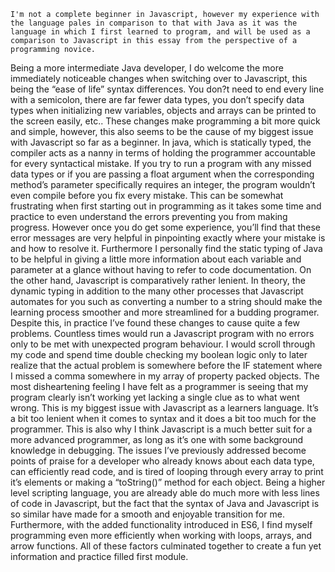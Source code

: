 	I'm not a complete beginner in Javascript, however my experience with the language pales in comparison to that with Java as it was the language in which I first learned to program, and will be used as a comparison to Javascript in this essay from the perspective of a programming novice. 
Being a more intermediate Java developer, I do welcome the more immediately noticeable changes when switching over to Javascript, this being the “ease of life” syntax differences. You don?t need to end every line with a semicolon, there are far fewer data types, you don’t specify data types when initializing new variables, objects and arrays can be printed to the screen easily, etc.. These changes make programming a bit more quick and simple, however, this also seems to be the cause of my biggest issue with Javascript so far as a beginner. In java, which is statically typed, the compiler acts as a nanny in terms of holding the programmer accountable for every syntactical mistake. If you try to run a program with any missed data types or if you are passing a float argument when the corresponding method’s parameter specifically requires an integer, the program wouldn’t even compile before you fix every mistake. This can be somewhat frustrating when first starting out in programming as it takes some time and practice to even understand the errors preventing you from making progress. However once you do get some experience, you’ll find that these error messages are very helpful in pinpointing exactly where your mistake is and how to resolve it. Furthermore I personally find the static typing of Java to be helpful in giving a little more information about each variable and parameter at a glance without having to refer to code documentation.
	On the other hand, Javascript is comparatively rather lenient. In theory, the dynamic typing in addition to the many other processes that Javascript automates for you such as converting a number to a string should make the learning process smoother and more streamlined for a budding programer. Despite this, in practice I’ve found these changes to cause quite a few problems. Countless times would run a Javascript program with no errors only to be met with unexpected program behaviour. I would scroll through my code and spend time double checking my boolean logic only to later realize that the actual problem is somewhere before the IF statement where I missed a comma somewhere in my array of property packed objects. The most disheartening feeling I have felt as a programmer is seeing that my program clearly isn’t working yet lacking a single clue as to what went wrong. This is my biggest issue with Javascript as a learners language. It’s a bit too lenient when it comes to syntax and it does a bit too much for the programmer. 
This is also why I think Javascript is a much better suit for a more advanced programmer, as long as it’s one with some background knowledge in debugging. The issues I’ve previously addressed become points of praise for a developer who already knows about each data type, can efficiently read code, and is tired of looping through every array to print it’s elements or making a “toString()” method for each object. Being a higher level scripting language, you are already able do much more with less lines of code in Javascript, but the fact that the syntax of Java and Javascript is so similar have made for a smooth and enjoyable transition for me. Furthermore, with the added functionality introduced in ES6, I find myself programming even more efficiently when working with loops, arrays, and arrow functions. All of these factors culminated together to create a fun yet information and practice filled first module.
